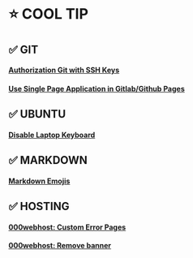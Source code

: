 # :star: COOL TIP

## :white_check_mark: GIT

#### [Authorization Git with SSH Keys](./tips/git/auth-with-ssh.md)
#### [Use Single Page Application in Gitlab/Github Pages](./tips/git/spa-in-gitlab-page.md)

## :white_check_mark: UBUNTU

#### [Disable Laptop Keyboard](./tips/ubuntu/disable-laptop-keyboard.md)

## :white_check_mark: MARKDOWN

#### [Markdown Emojis](./tips/markdown/markdown-emojis.md)

## :white_check_mark: HOSTING

#### [000webhost: Custom Error Pages](./tips/hosting/000webhost-custom-error-pages.md)
#### [000webhost: Remove banner ](./tips/hosting/000webhost-remove-banner.md)
